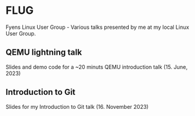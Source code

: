 # FLUG

Fyens Linux User Group - Various talks presented by me at my local Linux User Group.

## QEMU lightning talk

Slides and demo code for a ~20 minuts QEMU introduction talk (15. June, 2023)

## Introduction to Git

Slides for my Introduction to Git talk (16. November 2023)
